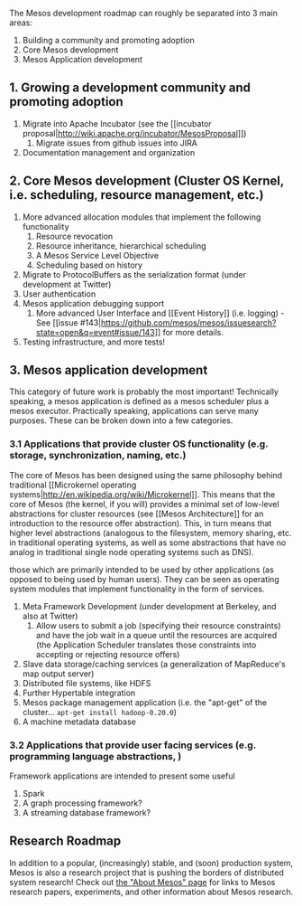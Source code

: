 The Mesos development roadmap can roughly be separated into 3 main areas:

1. Building a community and promoting adoption
1. Core Mesos development
1. Mesos Application development

## 1. Growing a development community and promoting adoption
1. Migrate into Apache Incubator (see the [[incubator proposal|http://wiki.apache.org/incubator/MesosProposal]])
    1. Migrate issues from github issues into JIRA
1. Documentation management and organization

## 2. Core Mesos development (Cluster OS Kernel, i.e. scheduling, resource management, etc.)
1. More advanced allocation modules that implement the following functionality
    1. Resource revocation
    1. Resource inheritance, hierarchical scheduling
    1. A Mesos Service Level Objective
    1. Scheduling based on history
1. Migrate to ProtocolBuffers as the serialization format (under development at Twitter)
1. User authentication
1. Mesos application debugging support
    1. More advanced User Interface and [[Event History]] (i.e. logging) - See [[issue #143|https://github.com/mesos/mesos/issuesearch?state=open&q=event#issue/143]] for more details.
1. Testing infrastructure, and more tests!

## 3. Mesos application development

This category of future work is probably the most important! Technically speaking, a mesos application is defined as a mesos scheduler plus a mesos executor. Practically speaking, applications can serve many purposes. These can be broken down into a few categories.

### 3.1 Applications that provide cluster OS functionality (e.g. storage, synchronization, naming, etc.)

The core of Mesos has been designed using the same philosophy behind traditional [[Microkernel operating systems|http://en.wikipedia.org/wiki/Microkernel]]. This means that the core of Mesos (the kernel, if you will) provides a minimal set of low-level abstractions for cluster resources (see [[Mesos Architecture]] for an introduction to the resource offer abstraction). This, in turn means that higher level abstractions (analogous to the filesystem, memory sharing, etc. in traditional operating systems, as well as some abstractions that have no analog in traditional single node operating systems such as DNS).

those which are primarily intended to be used by other applications (as opposed to being used by human users). They can be seen as operating system modules that implement functionality in the form of services.

1. Meta Framework Development (under development at Berkeley, and also at Twitter)
    1. Allow users to submit a job (specifying their resource constraints) and have the job wait in a queue until the resources are acquired (the Application Scheduler translates those constraints into accepting or rejecting resource offers)
1. Slave data storage/caching services (a generalization of MapReduce's map output server)
1. Distributed file systems, like HDFS
1. Further Hypertable integration
1. Mesos package management application (i.e. the "apt-get" of the cluster... `apt-get install hadoop-0.20.0`)
1. A machine metadata database

### 3.2 Applications that provide user facing services (e.g. programming language abstractions, )

Framework applications are intended to present some useful 

1. Spark
1. A graph processing framework? 
1. A streaming database framework?

## Research Roadmap

In addition to a popular, (increasingly) stable, and (soon) production system, Mesos is also a research project that is pushing the borders of distributed system research! Check out <a href="http://mesosproject.org/about#research">the "About Mesos" page</a> for links to Mesos research papers, experiments, and other information about Mesos research.
